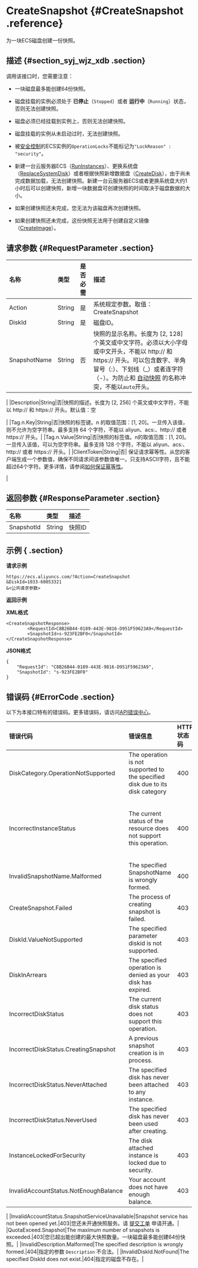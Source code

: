 # CreateSnapshot {#CreateSnapshot .reference}

为一块ECS磁盘创建一份快照。

## 描述 {#section_syj_wjz_xdb .section}

调用该接口时，您需要注意：

-   一块磁盘最多能创建64份快照。

-   磁盘挂载的实例必须处于 **已停止**（`Stopped`）或者 **运行中**（`Running`）状态，否则无法创建快照。

-   磁盘必须已经挂载到实例上，否则无法创建快照。

-   磁盘挂载的实例从未启动过时，无法创建快照。

-   被[安全控制](../cn.zh-CN/API参考/附录/安全锁定时的API行为.md#)的ECS实例的`OperationLocks`不能标记为`"LockReason" : "security"`。

-   新建一台云服务器ECS（[RunInstances](cn.zh-CN/API参考/实例/RunInstances.md#)）、更换系统盘（[ReplaceSystemDisk](cn.zh-CN/API参考/磁盘/ReplaceSystemDisk.md#)）或者根据快照新增数据盘（[CreateDisk](cn.zh-CN/API参考/磁盘/CreateDisk.md#)），由于尚未完成数据加载，无法创建快照。新建一台云服务器ECS或者更换系统盘大约1小时后可以创建快照，新增一块数据盘可创建快照的时间取决于磁盘数据的大小。

-   如果创建快照还未完成，您无法为该磁盘再次创建快照。

-   如果创建快照还未完成，这份快照无法用于创建自定义镜像（[CreateImage](cn.zh-CN/API参考/镜像/CreateImage.md#)）。


## 请求参数 {#RequestParameter .section}

|名称|类型|是否必需|描述|
|:-|:-|:---|:-|
|Action|String|是|系统规定参数。取值：CreateSnapshot|
|DiskId|String|是|磁盘ID。|
|SnapshotName|String|否|快照的显示名称。长度为 \[2, 128\] 个英文或中文字符。必须以大小字母或中文开头，不能以 http:// 和 https:// 开头。可以包含数字、半角冒号（:）、下划线（\_）或者连字符（-）。为防止和 [自动快照](cn.zh-CN/API参考/快照/CreateAutoSnapshotPolicy.md#) 的名称冲突，不能以`auto`开头。

|
|Description|String|否|快照的描述。长度为 \[2, 256\] 个英文或中文字符，不能以 http:// 和 https:// 开头。默认值：空

|
|Tag.n.Key|String|否|快照的标签键。n 的取值范围：\[1, 20\]。一旦传入该值，则不允许为空字符串。最多支持 64 个字符，不能以 aliyun、acs:、http:// 或者 https:// 开头。|
|Tag.n.Value|String|否|快照的标签值。n的取值范围：\[1, 20\]。一旦传入该值，可以为空字符串。最多支持 128 个字符，不能以 aliyun、acs:、http:// 或者 https:// 开头。|
|ClientToken|String|否| 保证请求幂等性。从您的客户端生成一个参数值，确保不同请求间该参数值唯一。只支持ASCII字符，且不能超过64个字符。更多详情，请参阅[如何保证幂等性](../cn.zh-CN/API参考/附录/如何保证幂等性.md#)。

 |

## 返回参数 {#ResponseParameter .section}

|名称|类型|描述|
|:-|:-|:-|
|SnapshotId|String|快照ID|

## 示例 { .section}

**请求示例**

```
https://ecs.aliyuncs.com/?Action=CreateSnapshot
&DiskId=1033-60053321
&<公共请求参数>
```

**返回示例**

**XML格式**

```
<CreateSnapshotResponse>
        <RequestId>C8B26B44-0189-443E-9816-D951F59623A9</RequestId>
        <SnapshotId>s-923FE2BF0</SnapshotId>
</CreateSnapshotResponse>
```

**JSON格式**

```
{
    "RequestId": "C8B26B44-0189-443E-9816-D951F59623A9",
    "SnapshotId": "s-923FE2BF0"
}
```

## 错误码 {#ErrorCode .section}

以下为本接口特有的错误码。更多错误码，请访问[API错误中心](https://error-center.aliyun.com/status/product/Ecs)。

|错误代码|错误信息|HTTP状态码|说明|
|:---|:---|:------|:-|
|DiskCategory.OperationNotSupported|The operation is not supported to the specified disk due to its disk category|400|指定磁盘的磁盘类型不支持该操作。|
|IncorrectInstanceStatus|The current status of the resource does not support this operation.|400|磁盘挂载的实例必须处于 **已停止**（`Stopped`）或者 **运行中**（`Running`）状态。|
|InvalidSnapshotName.Malformed|The specified SnapshotName is wrongly formed.|400|指定的参数 `SnapshotName` 不合法。|
|CreateSnapshot.Failed|The process of creating snapshot is failed.|403|创建快照失败。|
|DiskId.ValueNotSupported|The specified parameter diskid is not supported.|403|指定的参数 `DiskId` 不能创建快照。|
|DiskInArrears|The specified operation is denied as your disk has expired.|403|指定的磁盘已经欠费。请重新续费后重试。|
|IncorrectDiskStatus|The current disk status does not support this operation.|403|磁盘必须处于 **使用中**（`In_use`）的状态。|
|IncorrectDiskStatus.CreatingSnapshot|A previous snapshot creation is in process.|403|指定的磁盘正在创建快照。请稍后再试。|
|IncorrectDiskStatus.NeverAttached|The specified disk has never been attached to any instance.|403|磁盘必须已经挂载到实例上。|
|IncorrectDiskStatus.NeverUsed|The specified disk has never been used after creating.|403|该磁盘未被使用，不能创建快照。|
|InstanceLockedForSecurity|The disk attached instance is locked due to security.|403|指定的实例被安全锁定。|
|InvalidAccountStatus.NotEnoughBalance|Your account does not have enough balance.|403| 您的账户余额不足。请 [充值](https://help.aliyun.com/document_detail/37107.html) 后重试。

 |
|InvalidAccountStatus.SnapshotServiceUnavailable|Snapshot service has not been opened yet.|403|您还未开通快照服务。请 [提交工单](https://selfservice.console.aliyun.com/ticket/createIndex.htm) 申请开通。|
|QuotaExceed.Snapshot|The maximum number of snapshots is exceeded.|403|您已超出能创建的最大快照数量。一块磁盘最多能创建64份快照。|
|InvalidDescription.Malformed|The specified description is wrongly formed.|404|指定的参数 `Description` 不合法。|
|InvalidDiskId.NotFound|The specified DiskId does not exist.|404|指定的磁盘不存在。|

